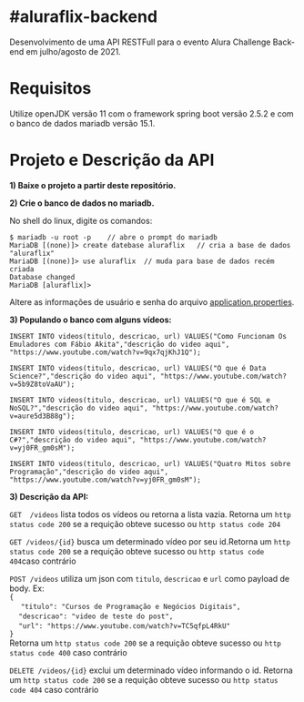 # #aluraflix-backend
Desenvolvimento de uma API RESTFull para o evento Alura Challenge Back-end em julho/agosto de 2021.

# Requisitos
Utilize openJDK versão 11 com o framework spring boot versão 2.5.2 e com o banco de dados mariadb versão 15.1.

# Projeto e Descrição da API

**1) Baixe o projeto a partir deste repositório.**

**2) Crie o banco de dados no mariadb.**

No shell do linux, digite os comandos:

`$ mariadb -u root -p    // abre o prompt do mariadb` <br />
`MariaDB [(none)]> create datebase aluraflix   // cria a base de dados "aluraflix" ` <br />
`MariaDB [(none)]> use aluraflix  // muda para base de dados recém criada ` <br />
`Database changed` <br />
`MariaDB [aluraflix]>`

Altere as informações de usuário e senha do arquivo [application.properties](https://github.com/adilson-vieira/aluraflix-backend/blob/main/src/main/resources/application.properties).

**3) Populando o banco com alguns vídeos:**

`INSERT INTO videos(titulo, descricao, url) VALUES("Como Funcionam Os Emuladores com Fábio Akita","descrição do video aqui", "https://www.youtube.com/watch?v=9qx7qjKhJ1Q");`

`INSERT INTO videos(titulo, descricao, url) VALUES("O que é Data Science?","descrição do video aqui", "https://www.youtube.com/watch?v=5b9Z8toVaAU");`

`INSERT INTO videos(titulo, descricao, url) VALUES("O que é SQL e NoSQL?","descrição do video aqui", "https://www.youtube.com/watch?v=aure5d3B88g");`

`INSERT INTO videos(titulo, descricao, url) VALUES("O que é o C#?","descrição do video aqui", "https://www.youtube.com/watch?v=yj0FR_gm0sM");`

`INSERT INTO videos(titulo, descricao, url) VALUES("Quatro Mitos sobre Programação","descrição do video aqui", "https://www.youtube.com/watch?v=yj0FR_gm0sM");`

**3) Descrição da API:**

`GET  /videos`     lista todos os vídeos ou retorna a lista vazia. Retorna um `http status code 200` se a requição obteve sucesso ou `http status code 204`

`GET /videos/{id}`    busca um determinado vídeo por seu id.Retorna um `http status code 200` se a requição obteve sucesso ou `http status code 404`caso contrário

`POST /videos`     utiliza um json com `titulo`, `descricao` e `url` como payload de body. Ex: 
<br />`{` <br />
          &nbsp;&nbsp;&nbsp;&nbsp; `"titulo": "Cursos de Programação e Negócios Digitais",` <br />
          &nbsp;&nbsp;&nbsp;&nbsp;`"descricao": "video de teste do post",`   
          &nbsp;&nbsp;&nbsp;&nbsp;`"url": "https://www.youtube.com/watch?v=TC5qfpL4RkU"`     
`}` <br />
Retorna um `http status code 200` se a requição obteve sucesso ou `http status code 400` caso contrário

`DELETE /videos/{id}` exclui um determinado vídeo informando o id. Retorna um `http status code 200` se a requição obteve sucesso ou `http status code 404` caso contrário
